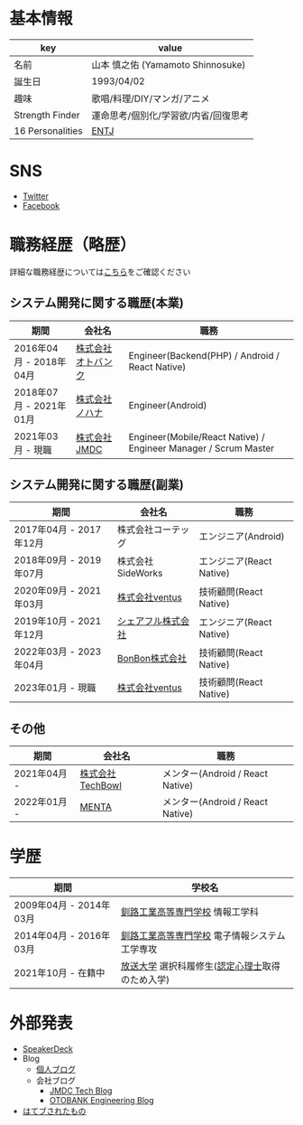 # 基本情報

| key | value |
| --- | --- |
| 名前 | 山本 慎之佑 (Yamamoto Shinnosuke) |
| 誕生日 | 1993/04/02 |
| 趣味 | 歌唱/料理/DIY/マンガ/アニメ |
| Strength Finder | 運命思考/個別化/学習欲/内省/回復思考 |
| 16 Personalities | [ENTJ](https://www.16personalities.com/ja/entj%E5%9E%8B%E3%81%AE%E6%80%A7%E6%A0%BC)

# SNS

- [Twitter](https://twitter.com/mrtry_)
- [Facebook](https://www.facebook.com/symmt9302)


# 職務経歴（略歴）

詳細な職務経歴については[こちら](https://gist.github.com/mrtry/f4cb4d749b79dfeebe26ef3504a3f681)をご確認ください

## システム開発に関する職歴(本業)

| 期間 | 会社名 | 職務 |
| --- | --- | --- |
| 2016年04月 - 2018年04月 | [株式会社オトバンク](https://www.otobank.co.jp/) | Engineer(Backend(PHP) / Android / React Native) |
| 2018年07月 - 2021年01月 | [株式会社ノハナ](https://nohana.co.jp/) | Engineer(Android) |
| 2021年03月 - 現職 | [株式会社JMDC](https://www.jmdc.co.jp/) | Engineer(Mobile/React Native) / Engineer Manager / Scrum Master |

## システム開発に関する職歴(副業)

| 期間 | 会社名 | 職務 |
| --- | --- | --- |
| 2017年04月 - 2017年12月 | 株式会社コーテッグ | エンジニア(Android) |
| 2018年09月 - 2019年07月 | 株式会社SideWorks | エンジニア(React Native) |
| 2020年09月 - 2021年03月 | [株式会社ventus](https://ventus-inc.com/) | 技術顧問(React Native) |
| 2019年10月 - 2021年12月 | [シェアフル株式会社](https://sharefull.com/about/) | エンジニア(React Native)  |
| 2022年03月 - 2023年04月 | [BonBon株式会社](https://bon-bon.co.jp/) | 技術顧問(React Native) |
| 2023年01月 - 現職 | [株式会社ventus](https://ventus-inc.com/) | 技術顧問(React Native) |

## その他

| 期間 | 会社名 | 職務 |
| --- | --- | --- |
| 2021年04月 - | [株式会社TechBowl](https://techbowl.co.jp/) | メンター(Android / React Native) |
| 2022年01月 - | [MENTA](https://menta.work/) | メンター(Android / React Native)  |


# 学歴

| 期間 | 学校名 |
| --- | --- |
| 2009年04月 - 2014年03月 | [釧路工業高等専門学校](https://www.kushiro-ct.ac.jp/) 情報工学科 |
| 2014年04月 - 2016年03月 | [釧路工業高等専門学校](https://www.kushiro-ct.ac.jp/) 電子情報システム工学専攻 |
| 2021年10月 - 在籍中 | [放送大学](https://www.ouj.ac.jp/) 選択科履修生([認定心理士](https://www.ouj.ac.jp/hp/purpose/sikaku/psychology/psychologist/)取得のため入学) |


# 外部発表

- [SpeakerDeck](https://speakerdeck.com/mrtry)
- Blog
  - [個人ブログ](https://mrtry.hatenablog.jp/)
  - 会社ブログ
    - [JMDC Tech Blog](https://techblog.jmdc.co.jp/search?q=%40mrtry+)
    - [OTOBANK Engineering Blog](https://engineering.otobank.co.jp/search?q=mrtry)
- [はてブされたもの](https://b.hatena.ne.jp/q/mrtry?target=text)
